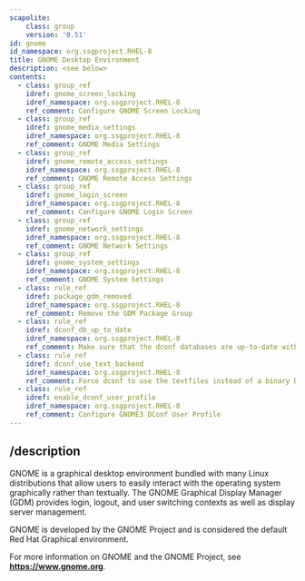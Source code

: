 ```yaml
---
scapolite:
    class: group
    version: '0.51'
id: gnome
id_namespace: org.ssgproject.RHEL-8
title: GNOME Desktop Environment
description: <see below>
contents:
  - class: group_ref
    idref: gnome_screen_locking
    idref_namespace: org.ssgproject.RHEL-8
    ref_comment: Configure GNOME Screen Locking
  - class: group_ref
    idref: gnome_media_settings
    idref_namespace: org.ssgproject.RHEL-8
    ref_comment: GNOME Media Settings
  - class: group_ref
    idref: gnome_remote_access_settings
    idref_namespace: org.ssgproject.RHEL-8
    ref_comment: GNOME Remote Access Settings
  - class: group_ref
    idref: gnome_login_screen
    idref_namespace: org.ssgproject.RHEL-8
    ref_comment: Configure GNOME Login Screen
  - class: group_ref
    idref: gnome_network_settings
    idref_namespace: org.ssgproject.RHEL-8
    ref_comment: GNOME Network Settings
  - class: group_ref
    idref: gnome_system_settings
    idref_namespace: org.ssgproject.RHEL-8
    ref_comment: GNOME System Settings
  - class: rule_ref
    idref: package_gdm_removed
    idref_namespace: org.ssgproject.RHEL-8
    ref_comment: Remove the GDM Package Group
  - class: rule_ref
    idref: dconf_db_up_to_date
    idref_namespace: org.ssgproject.RHEL-8
    ref_comment: Make sure that the dconf databases are up-to-date with rega ...
  - class: rule_ref
    idref: dconf_use_text_backend
    idref_namespace: org.ssgproject.RHEL-8
    ref_comment: Force dconf to use the textfiles instead of a binary DB
  - class: rule_ref
    idref: enable_dconf_user_profile
    idref_namespace: org.ssgproject.RHEL-8
    ref_comment: Configure GNOME3 DConf User Profile
---
```



## /description

GNOME
is a graphical desktop environment bundled with many Linux distributions
that allow users to easily interact with the operating system
graphically rather than textually. The GNOME Graphical Display Manager
(GDM) provides login, logout, and user switching contexts as well as
display server management.  
  
GNOME is developed by the GNOME Project and is considered the default
Red Hat Graphical environment.  
  
For more information on GNOME and the GNOME Project, see
**<https://www.gnome.org>**.
